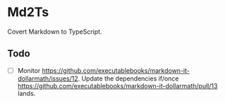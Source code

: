 # Md2Ts

Covert Markdown to TypeScript.

## Todo

- [ ] Monitor https://github.com/executablebooks/markdown-it-dollarmath/issues/12. Update the dependencies if/once https://github.com/executablebooks/markdown-it-dollarmath/pull/13 lands.
